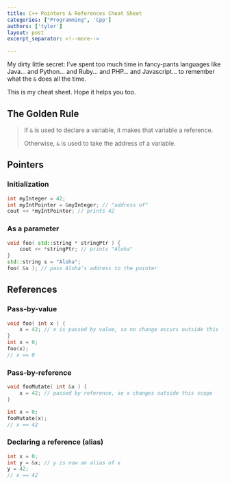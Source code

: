 ```yaml
---
title: C++ Pointers & References Cheat Sheet
categories: ["Programming", 'Cpp']
authors: ['tyler']
layout: post
excerpt_separator: <!--more-->

---
```


My dirty little secret: I’ve spent too much time in fancy-pants languages like Java… and Python… and Ruby… and PHP… and Javascript… to remember what the `&` does all the time.

This is my cheat sheet. Hope it helps you too.

<!--more-->

The Golden Rule
---------------

> If `&` is used to declare a variable, it makes that variable a reference.
> 
> Otherwise, `&` is used to take the address of a variable.

Pointers
--------

### Initialization

```cpp
int myInteger = 42;
int myIntPointer = &myInteger; // "address of"
cout << *myIntPointer; // prints 42
```

### As a parameter

```cpp
void foo( std::string * stringPtr ) {
    cout << *stringPtr; // prints "Aloha"
}
std::string s = "Aloha";
foo( &s ); // pass Aloha's address to the pointer
```

References
----------

### Pass-by-value

```cpp
void foo( int x ) {
    x = 42; // x is passed by value, so no change occurs outside this function
}
int x = 0;
foo(x);
// x == 0
```
    

### Pass-by-reference

```cpp
void fooMutate( int &x ) {
    x = 42; // passed by reference, so x changes outside this scope
}

int x = 0;
fooMutate(x);
// x == 42
```
    

### Declaring a reference (alias)

```cpp
int x = 0;
int y = &x; // y is now an alias of x
y = 42;
// x == 42
```



